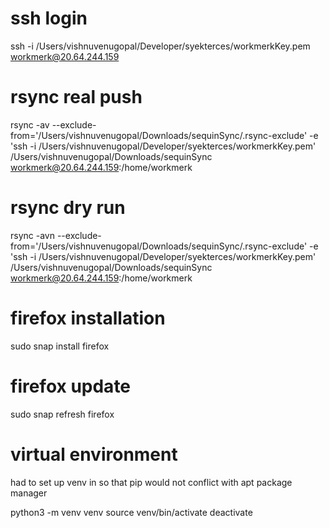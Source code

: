 # ssh login
ssh -i /Users/vishnuvenugopal/Developer/syekterces/workmerkKey.pem workmerk@20.64.244.159

# rsync real push
rsync -av --exclude-from='/Users/vishnuvenugopal/Downloads/sequinSync/.rsync-exclude' -e 'ssh -i /Users/vishnuvenugopal/Developer/syekterces/workmerkKey.pem' /Users/vishnuvenugopal/Downloads/sequinSync workmerk@20.64.244.159:/home/workmerk

# rsync dry run
rsync -avn --exclude-from='/Users/vishnuvenugopal/Downloads/sequinSync/.rsync-exclude' -e 'ssh -i /Users/vishnuvenugopal/Developer/syekterces/workmerkKey.pem' /Users/vishnuvenugopal/Downloads/sequinSync workmerk@20.64.244.159:/home/workmerk

# firefox installation
sudo snap install firefox

# firefox update
sudo snap refresh firefox

# virtual environment
had to set up venv in so that pip would not conflict with apt package manager

python3 -m venv venv
source venv/bin/activate
deactivate